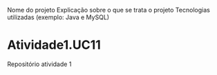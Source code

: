 Nome do projeto
Explicação sobre o que se trata o projeto
Tecnologias utilizadas (exemplo: Java e MySQL)


# Atividade1.UC11
Repositório atividade 1
